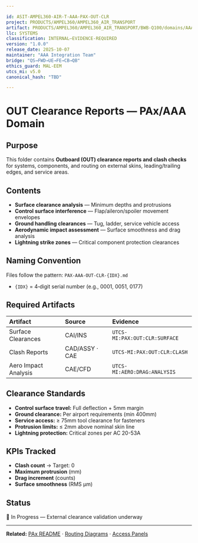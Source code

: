 ```yaml
---

id: ASIT-AMPEL360-AIR-T-AAA-PAX-OUT-CLR
project: PRODUCTS/AMPEL360/AMPEL360_AIR_TRANSPORT
artifact: PRODUCTS/AMPEL360/AMPEL360_AIR_TRANSPORT/BWB-Q100/domains/AAA/pax/OUT/clearance-reports/README.md
llc: SYSTEMS
classification: INTERNAL–EVIDENCE-REQUIRED
version: "1.0.0"
release_date: 2025-10-07
maintainer: "AAA Integration Team"
bridge: "QS→FWD→UE→FE→CB→QB"
ethics_guard: MAL-EEM
utcs_mi: v5.0
canonical_hash: "TBD"

---
```


# OUT Clearance Reports — PAx/AAA Domain

## Purpose

This folder contains **Outboard (OUT) clearance reports and clash checks** for systems, components, and routing on external skins, leading/trailing edges, and service areas.

## Contents

* **Surface clearance analysis** — Minimum depths and protrusions
* **Control surface interference** — Flap/aileron/spoiler movement envelopes
* **Ground handling clearances** — Tug, ladder, service vehicle access
* **Aerodynamic impact assessment** — Surface smoothness and drag analysis
* **Lightning strike zones** — Critical component protection clearances

## Naming Convention

Files follow the pattern: `PAX-AAA-OUT-CLR-{IDX}.md`

* `{IDX}` = 4‑digit serial number (e.g., 0001, 0051, 0177)

## Required Artifacts

| Artifact | Source | Evidence |
| :--- | :--- | :--- |
| Surface Clearances | CAI/INS | `UTCS-MI:PAX:OUT:CLR:SURFACE` |
| Clash Reports | CAD/ASSY · CAE | `UTCS-MI:PAX:OUT:CLR:CLASH` |
| Aero Impact Analysis | CAE/CFD | `UTCS-MI:AERO:DRAG:ANALYSIS` |

## Clearance Standards

* **Control surface travel:** Full deflection + 5mm margin
* **Ground clearance:** Per airport requirements (min 400mm)
* **Service access:** ≥ 75mm tool clearance for fasteners
* **Protrusion limits:** ≤ 2mm above nominal skin line
* **Lightning protection:** Critical zones per AC 20-53A

## KPIs Tracked

* **Clash count** → Target: 0
* **Maximum protrusion** (mm)
* **Drag increment** (counts)
* **Surface smoothness** (RMS μm)

## Status

🔄 In Progress — External clearance validation underway

---

**Related:** [PAx README](../../README.md) · [Routing Diagrams](../routing-diagrams/) · [Access Panels](../access-panels-layout/)
